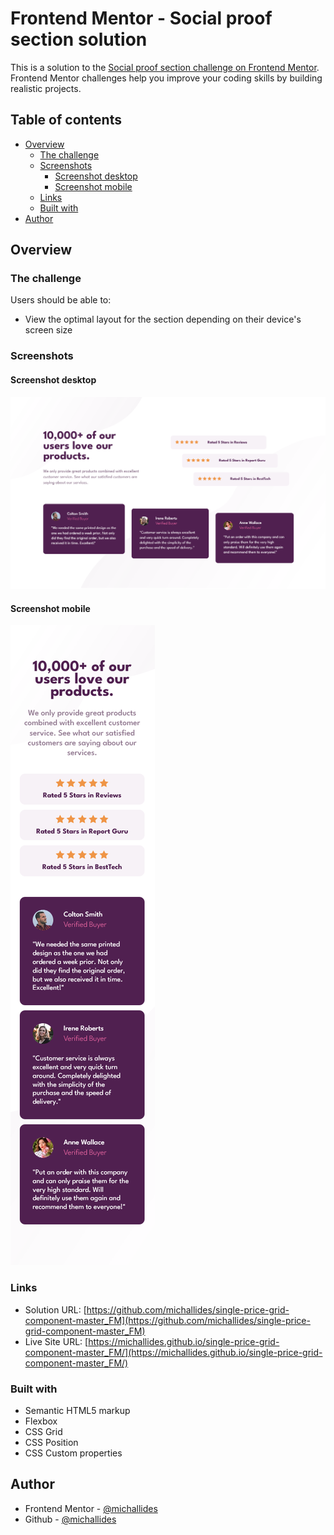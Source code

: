 # Frontend Mentor - Social proof section solution

This is a solution to the [Social proof section challenge on Frontend Mentor](https://www.frontendmentor.io/challenges/social-proof-section-6e0qTv_bA). Frontend Mentor challenges help you improve your coding skills by building realistic projects.

## Table of contents

- [Overview](#overview)
  - [The challenge](#the-challenge)
  - [Screenshots](#screenshots)
    - [Screenshot desktop](#screenshot-desktop)
    - [Screenshot mobile](#screenshot-mobile)
  - [Links](#links)
  - [Built with](#built-with)
- [Author](#author)

## Overview

### The challenge

Users should be able to:

- View the optimal layout for the section depending on their device's screen size

### Screenshots

#### Screenshot desktop

![Desktop screenshot](./screenshot_desktop.png)

#### Screenshot mobile

![Mobile screenshot](./screenshot_mobile.png)

### Links

- Solution URL: [https://github.com/michallides/single-price-grid-component-master_FM](https://github.com/michallides/single-price-grid-component-master_FM)
- Live Site URL: [https://michallides.github.io/single-price-grid-component-master_FM/](https://michallides.github.io/single-price-grid-component-master_FM/)

### Built with

- Semantic HTML5 markup
- Flexbox
- CSS Grid
- CSS Position
- CSS Custom properties

## Author

- Frontend Mentor - [@michallides](https://www.frontendmentor.io/profile/michallides)
- Github - [@michallides](https://github.com/michallides)
